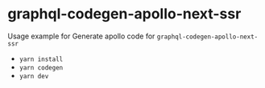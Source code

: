 # graphql-codegen-apollo-next-ssr
Usage example for Generate apollo code for `graphql-codegen-apollo-next-ssr`

- `yarn install`
- `yarn codegen`
- `yarn dev`
